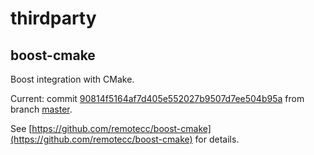 # thirdparty

## boost-cmake

Boost integration with CMake.

Current: commit [90814f5164af7d405e552027b9507d7ee504b95a](https://github.com/remotecc/boost-cmake/tree/90814f5164af7d405e552027b9507d7ee504b95a) from branch [master](https://github.com/remotecc/boost-cmake/tree/master).

See [https://github.com/remotecc/boost-cmake](https://github.com/remotecc/boost-cmake) for details.
